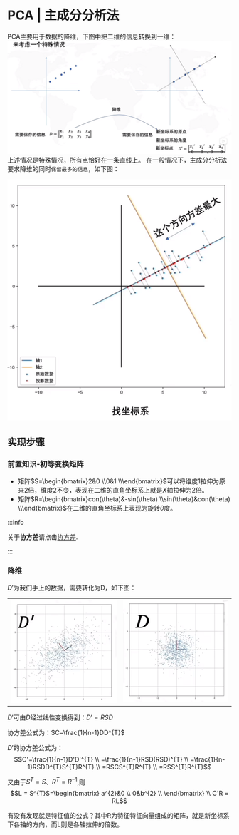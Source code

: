 # PCA | 主成分分析法
PCA主要用于数据的降维，下图中把二维的信息转换到一维：
![](images/pca.png)
上述情况是特殊情况，所有点恰好在一条直线上。
在一般情况下，主成分分析法要求降维的同时`保留最多的信息`，如下图：

![](images/pca2.png)

## 实现步骤
### 前置知识-初等变换矩阵
- 矩阵$S=\begin{bmatrix}2&0 \\0&1 \\\end{bmatrix}$可以将维度1拉伸为原来2倍，维度2不变，表现在二维的直角坐标系上就是$X$轴拉伸为2倍。  
- 矩阵$R=\begin{bmatrix}con(\theta)&-sin(\theta) \\sin(\theta)&con(\theta) \\\end{bmatrix}$在二维的直角坐标系上表现为旋转$\theta$度。

:::info

关于**协方差**请点击[协方差](../../Math/Linear%20Algebra/cov.md).

:::

### 降维
$D'$为我们手上的数据，需要转化为D，如下图： 

|||
|---|---|
|![](images/pca3.png)|![](images/pca4.png)|  

$D'$可由$D$经过线性变换得到：$D' = RSD$ 

协方差公式为：$C=\frac{1}{n-1}DD^{T}$

$D'$的协方差公式为：  
$$C'=\frac{1}{n-1}D'D'^{T} \\
=\frac{1}{n-1}RSD(RSD)^{T} \\
=\frac{1}{n-1}RSDD^{T}S^{T}R^{T} \\
=RSCS^{T}R^{T} \\
=RSS^{T}R^{T}$$  

又由于$S^{T} = S$、$R^{T} = R^{-1}$,则
$$L = S^{T}S=\begin{bmatrix}
a^{2}&0 \\
0&b^{2} \\
\end{bmatrix} \\
C'R = RL$$  

有没有发现就是特征值的公式？其中R为特征特征向量组成的矩阵，就是新坐标系下各轴的方向，而L则是各轴拉伸的倍数。